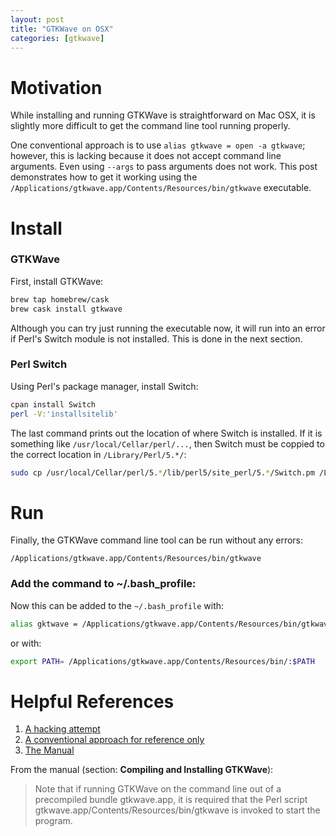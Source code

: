 ```yaml
---
layout: post
title: "GTKWave on OSX"
categories: [gtkwave]
---
```


# Motivation

While installing and running GTKWave is straightforward on Mac OSX, it
is slightly more difficult to get the command line tool running properly.

One conventional approach is to use `alias gtkwave = open -a gtkwave`;
however, this is lacking because it does not accept command line
arguments. Even using `--args` to pass arguments does not work. This
post demonstrates how to get it working using the
`/Applications/gtkwave.app/Contents/Resources/bin/gtkwave` executable.

# Install

### GTKWave

First, install GTKWave:

``` bash
brew tap homebrew/cask
brew cask install gtkwave
```

Although you can try just running the executable now, it will run into
an error if Perl's Switch module is not installed. This is done in the
next section.

### Perl Switch

Using Perl's package manager, install Switch:

``` bash
cpan install Switch
perl -V:'installsitelib'
```

The last command prints out the location of where Switch is installed. If it is something like `/usr/local/Cellar/perl/...`, then Switch must be coppied to the correct location in `/Library/Perl/5.*/`:

``` bash
sudo cp /usr/local/Cellar/perl/5.*/lib/perl5/site_perl/5.*/Switch.pm /Library/Perl/5.*/
```

# Run

Finally, the GTKWave command line tool can be run without any errors:

```
/Applications/gtkwave.app/Contents/Resources/bin/gtkwave
```

### Add the command to ~/.bash_profile:

Now this can be added to the `~/.bash_profile` with:
``` bash
alias gktwave = /Applications/gtkwave.app/Contents/Resources/bin/gtkwave
```
or with:
``` bash
export PATH= /Applications/gtkwave.app/Contents/Resources/bin/:$PATH
```

# Helpful References
1. [A hacking attempt](https://superuser.com/q/1351190)
2. [A conventional approach for reference only](http://web02.gonzaga.edu/faculty/talarico/CP230/labs/LabT0/IverilogMac.pdf)
3. [The Manual](http://gtkwave.sourceforge.net/gtkwave.pdf#Apple-Macintosh-Operating-Systems)

From the manual (section: **Compiling and Installing GTKWave**):
> Note that if running GTKWave on the command line out of a precompiled bundle gtkwave.app, it is required that the Perl script gtkwave.app/Contents/Resources/bin/gtkwave is invoked to start the program.
